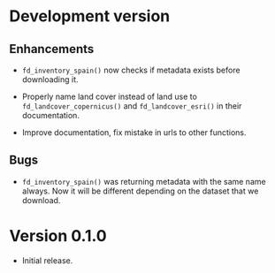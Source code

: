 
# Development version

## Enhancements

* `fd_inventory_spain()` now checks if metadata exists before downloading it.

* Properly name land cover instead of land use to `fd_landcover_copernicus()` and `fd_landcover_esri()` in their documentation.

* Improve documentation, fix mistake in urls to other functions.

## Bugs

* `fd_inventory_spain()` was returning metadata with the same name always. Now it will be different depending on the dataset that we download.


# Version 0.1.0

* Initial release.
